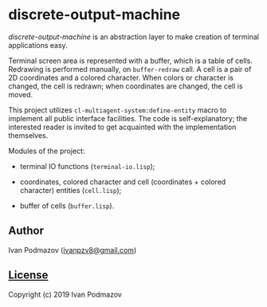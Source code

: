 # discrete-output-machine

*discrete-output-machine* is an abstraction layer to make creation of terminal 
applications easy.  

Terminal screen area is represented with a buffer, which is a table of cells.
Redrawing is performed manually, on `buffer-redraw` call.
A cell is a pair of 2D coordinates and a colored character. When colors or
character is changed, the cell is redrawn; when coordinates are changed,
the cell is moved.

This project utilizes `cl-multiagent-system:define-entity` macro to implement
all public interface facilities. The code is self-explanatory;
the interested reader is invited to get acquainted with the implementation 
themselves.

Modules of the project:

* terminal IO functions (`terminal-io.lisp`);

* coordinates, colored character and cell (coordinates + colored character)
entities (`cell.lisp`);

* buffer of cells (`buffer.lisp`).

## Author

Ivan Podmazov (ivanpzv8@gmail.com)

## [License](LICENSE)

Copyright (c) 2019 Ivan Podmazov

